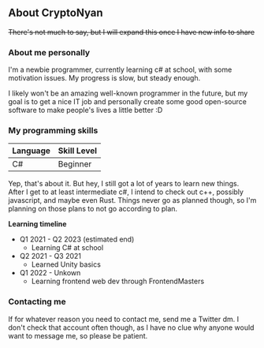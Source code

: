 ## About CryptoNyan
~~There's not much to say, but I will expand this once I have new info to share~~

### About me personally
I'm a newbie programmer, currently learning c# at school, with some motivation issues. My progress is slow, but steady enough.


I likely won't be an amazing well-known programmer in the future, but my goal is to get a nice IT job and personally create some good open-source software to make people's lives a little better :D

### My programming skills
| Language | Skill Level |
| --- | --- |
|C# | Beginner |

Yep, that's about it. But hey, I still got a lot of years to learn new things. After I get to at least intermediate c#, I intend to check out c++, possibly javascript, and maybe even Rust. Things never go as planned though, so I'm planning on those plans to not go according to plan.

**Learning timeline**
* Q1 2021 - Q2 2023 (estimated end)
  * Learning C# at school
* Q2 2021 - Q3 2021
  * Learned Unity basics
* Q1 2022 - Unkown
  * Learning frontend web dev through FrontendMasters

### Contacting me
If for whatever reason you need to contact me, send me a Twitter dm. I don't check that account often though, as I have no clue why anyone would want to message me, so please be patient.
